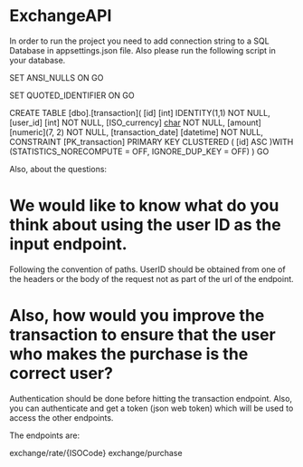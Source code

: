 # ExchangeAPI


In order to run the project you need to add connection string to a SQL Database in appsettings.json file. Also please run the following script in your database.


SET ANSI_NULLS ON
GO

SET QUOTED_IDENTIFIER ON
GO

CREATE TABLE [dbo].[transaction](
	[id] [int] IDENTITY(1,1) NOT NULL,
	[user_id] [int] NOT NULL,
	[ISO_currency] [char](3) NOT NULL,
	[amount] [numeric](7, 2) NOT NULL,
	[transaction_date] [datetime] NOT NULL,
 CONSTRAINT [PK_transaction] PRIMARY KEY CLUSTERED 
(
	[id] ASC
)WITH (STATISTICS_NORECOMPUTE = OFF, IGNORE_DUP_KEY = OFF)
)
GO

Also, about the questions:

# We would like to know what do you think about using the user ID as the input endpoint. 
Following the convention of paths. UserID should be obtained from one of the headers or the body of the request not as part of the url of the endpoint.

# Also, how would you improve the transaction to ensure that the user who makes the purchase is the correct user?
Authentication should be done before hitting the transaction endpoint. Also, you can authenticate and get a token (json web token) which will be used to access the other endpoints. 

The endpoints are:

exchange/rate/{ISOCode}
exchange/purchase



